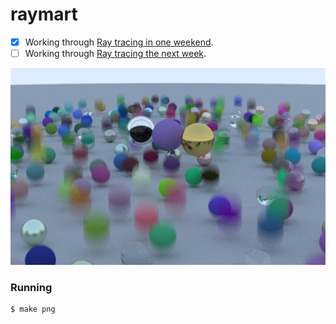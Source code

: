 # raymart

- [x] Working through [Ray tracing in one weekend][0].
- [ ] Working through [Ray tracing the next week][1].

![test](https://raw.githubusercontent.com/sminez/raymart/main/test.png)

### Running
```sh
$ make png
```

  [0]: https://raytracing.github.io/books/RayTracingInOneWeekend.html
  [1]: https://raytracing.github.io/books/RayTracingTheNextWeek.html
